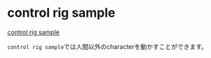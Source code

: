 # control rig sample

[control rig sample](https://www.fab.com/ja/listings/2ce3fe44-9ee6-4fa7-99fc-b9424a402386)

`control rig sample`では人間以外のcharacterを動かすことができます。

